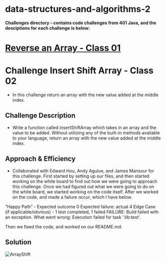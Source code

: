 # data-structures-and-algorithms-2

**Challenges directory - contains code challenges from 401 Java, and the desciptions for each challenge is below:**

# [Reverse an Array - Class 01](README_Challenge-01.md)

# Challenge Insert Shift Array - Class 02
<!-- Short summary or background information -->
* In this challenge return an array with the new value added at the middle index.

## Challenge Description
<!-- Description of the challenge -->
* Write a function called insertShiftArray which takes in an array and the value to be added. Without utilizing any of the built-in methods available to your language, return an array with the new value added at the middle index.

## Approach & Efficiency
<!-- What approach did you take? Why? What is the Big O space/time for this approach? -->
* Collaborated with Edward Hou, Andy Agulue, and James Mansour for this challenge. First started by setting up our files, and then started working on the white board to find out how we were going to approach this challenge. Once we had figured out what we were going to do on the white board, we started working on the code itself. After we worked on the code, and made a failure occur, which I have below.

“Happy Path” - Expected outcome 0
Expected failure: actual 4
Edge Case (if applicable/obvious) - 1 test completed, 1 failed
FAILURE: Build failed with an exception.
What went wrong:
Execution failed for task ':lib:test'.

Then we fixed the code, and worked on our README.md.


## Solution
<!-- Embedded whiteboard image -->
![ArrayShift](ArrayShift.jpeg)
